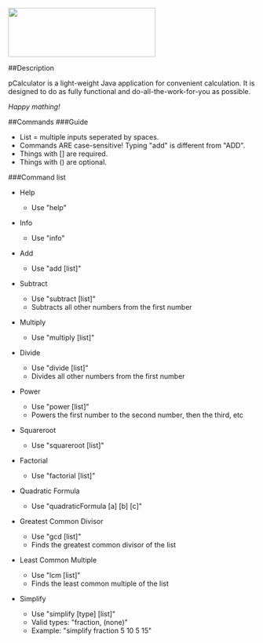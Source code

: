 <img src="http://i.imgur.com/lFW85GW.png" width="300" height="100"></img>

##Description

pCalculator is a light-weight Java application for convenient calculation.
It is designed to do as fully functional and do-all-the-work-for-you as possible.

*Happy mathing!*

##Commands
###Guide
- List = multiple inputs seperated by spaces.
- Commands ARE case-sensitive! Typing "add" is different from "ADD".
- Things with [] are required.
- Things with () are optional.

###Command list
- Help
  - Use "help"
- Info
  - Use "info"
- Add
  - Use "add [list]"
  
- Subtract
  - Use "subtract [list]"
  - Subtracts all other numbers from the first number
  
- Multiply
  - Use "multiply [list]"
  
- Divide
  - Use "divide [list]"
  - Divides all other numbers from the first number
  
- Power
  - Use  "power [list]"
  - Powers the first number to the second number, then the third, etc

- Squareroot
  - Use "squareroot [list]"
  
- Factorial
  - Use "factorial [list]"
  
- Quadratic Formula
  - Use "quadraticFormula [a] [b] [c]"
  
- Greatest Common Divisor 
  - Use "gcd [list]"
  - Finds the greatest common divisor of the list

- Least Common Multiple
  - Use "lcm [list]"
  - Finds the least common multiple of the list
  
- Simplify
  - Use "simplify [type] [list]"
  - Valid types: "fraction, (none)"
  - Example: "simplify fraction 5 10 5 15"